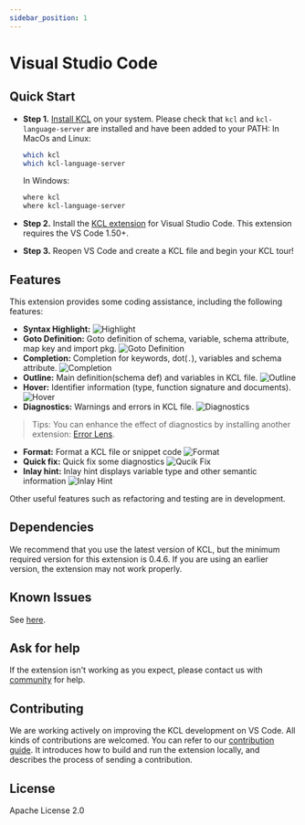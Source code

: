 ```yaml
---
sidebar_position: 1
---
```


# Visual Studio Code

## Quick Start

- **Step 1.** [Install KCL](https://kcl-lang.io/docs/user_docs/getting-started/install) on your system. Please check that `kcl` and `kcl-language-server` are installed and have been added to your PATH:
  In MacOs and Linux:

  ```bash
  which kcl
  which kcl-language-server
  ```

  In Windows:

  ```bash
  where kcl
  where kcl-language-server
  ```

- **Step 2.** Install the [KCL extension](https://marketplace.visualstudio.com/items?itemName=kcl.kcl-vscode-extension) for Visual Studio Code. This extension requires the VS Code 1.50+.
- **Step 3.** Reopen VS Code and create a KCL file and begin your KCL tour!

## Features

This extension provides some coding assistance, including the following features:

- **Syntax Highlight:**
  ![Highlight](/img/docs/tools/Ide/vs-code/Highlight.png)
- **Goto Definition:** Goto definition of schema, variable, schema attribute, map key and import pkg.
  ![Goto Definition](/img/docs/tools/Ide/vs-code/GotoDef.gif)
- **Completion:** Completion for keywords, dot(`.`), variables and schema attribute.
  ![Completion](/img/docs/tools/Ide/vs-code/Completion.gif)
- **Outline:** Main definition(schema def) and variables in KCL file.
  ![Outline](/img/docs/tools/Ide/vs-code/Outline.gif)
- **Hover:** Identifier information (type, function signature and documents).
  ![Hover](/img/docs/tools/Ide/vs-code/Hover.gif)
- **Diagnostics:** Warnings and errors in KCL file.
  ![Diagnostics](/img/docs/tools/Ide/vs-code/Diagnostics.gif)

> Tips: You can enhance the effect of diagnostics by installing another extension: [Error Lens](https://marketplace.visualstudio.com/items?itemName=usernamehw.errorlens).

- **Format:** Format a KCL file or snippet code
  ![Format](/img/docs/tools/Ide/vs-code/Format.gif)
- **Quick fix:** Quick fix some diagnostics
  ![Qucik Fix](/img/docs/tools/Ide/vs-code/QuickFix.gif)
- **Inlay hint:** Inlay hint displays variable type and other semantic information
  ![Inlay Hint](/img/docs/tools/Ide/vs-code/Inlayhint.png)

Other useful features such as refactoring and testing are in development.

## Dependencies

We recommend that you use the latest version of KCL, but the minimum required version for this extension is 0.4.6. If you are using an earlier version, the extension may not work properly.

## Known Issues

See [here](https://github.com/kcl-lang/kcl/issues/524).

## Ask for help

If the extension isn't working as you expect, please contact us with [community](https://kcl-lang.io/docs/community/intro/support) for help.

## Contributing

We are working actively on improving the KCL development on VS Code. All kinds of contributions are welcomed. You can refer to our [contribution guide](https://kcl-lang.io/docs/community/contribute). It introduces how to build and run the extension locally, and describes the process of sending a contribution.

## License

Apache License 2.0
